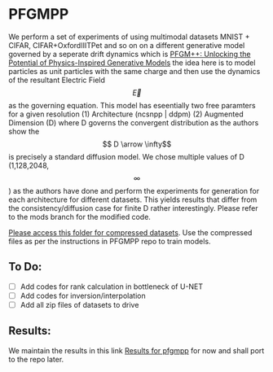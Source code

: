 # PFGMPP

We perform a set of experiments of using multimodal datasets MNIST + CIFAR, CIFAR+OxfordIIITPet and so on on a different generative model governed by a seperate drift dynamics
which is [PFGM++: Unlocking the Potential of Physics-Inspired Generative Models](https://github.com/Newbeeer/pfgmpp/tree/main) the idea here is to model
particles as unit particles with the same charge and then use the dynamics of the resultant Electric Field $$\vec{E}$$ as the governing equation. 
This model has eseentially two free paramters for a given resolution (1) Architecture (ncsnpp | ddpm) (2) Augmented Dimension (D) where D governs the convergent distribution
as the authors show the $$ D \arrow \infty$$ is precisely a standard diffusion model. We chose multiple values of D (1,128,2048,$$\infty$$) as the authors have done
and perform the experiments for generation for each architecture for different datasets. This yields results that differ from the consistency/diffusion case for finite
D rather interestingly. Please refer to the mods branch for the modified code.

[Please access this folder for compressed datasets](https://drive.google.com/drive/folders/1KvJjlbAA3fENuJizVbHPiGakNsQ8ngYl?usp=drive_link). Use the compressed files as per the instructions in PFGMPP repo to train models.

## To Do:

- [ ] Add codes for rank calculation in bottleneck of U-NET
- [ ] Add codes for inversion/interpolation
- [ ] Add all zip files of datasets to drive

## Results:
We maintain the results in this link [Results for pfgmpp](https://docs.google.com/document/d/1JEIkwOn6OsS0MCICi-n6C309u5YczoCI5TPiX18X9Bo/edit#heading=h.836d5ejxumxo) for now and shall port to the repo later.

